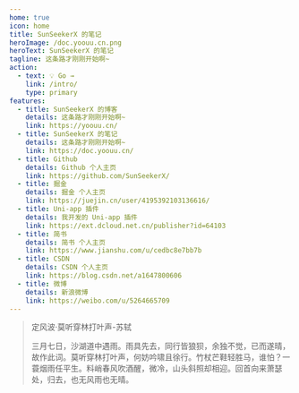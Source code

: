 ```yaml
---
home: true
icon: home
title: SunSeekerX 的笔记
heroImage: /doc.yoouu.cn.png
heroText: SunSeekerX 的笔记
tagline: 这条路才刚刚开始啊~
action:
  - text: 💡 Go →
    link: /intro/
    type: primary
features:
  - title: SunSeekerX 的博客
    details: 这条路才刚刚开始啊~
    link: https://yoouu.cn/
  - title: SunSeekerX 的笔记
    details: 这条路才刚刚开始啊~
    link: https://doc.yoouu.cn/
  - title: Github
    details: Github 个人主页
    link: https://github.com/SunSeekerX/
  - title: 掘金
    details: 掘金 个人主页
    link: https://juejin.cn/user/4195392103136616/
  - title: Uni-app 插件
    details: 我开发的 Uni-app 插件
    link: https://ext.dcloud.net.cn/publisher?id=64103
  - title: 简书
    details: 简书 个人主页
    link: https://www.jianshu.com/u/cedbc8e7bb7b
  - title: CSDN
    details: CSDN 个人主页
    link: https://blog.csdn.net/a1647800606
  - title: 微博
    details: 新浪微博
    link: https://weibo.com/u/5264665709
---
```


> 定风波·莫听穿林打叶声-苏轼
>
> 三月七日，沙湖道中遇雨。雨具先去，同行皆狼狈，余独不觉，已而遂晴，故作此词。莫听穿林打叶声，何妨吟啸且徐行。竹杖芒鞋轻胜马，谁怕？一蓑烟雨任平生。料峭春风吹酒醒，微冷，山头斜照却相迎。回首向来萧瑟处，归去，也无风雨也无晴。

